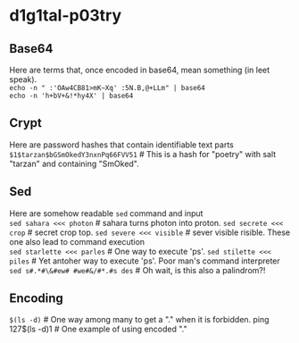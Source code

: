# d1g1tal-p03try

## Base64
Here are terms that, once encoded in base64, mean something (in leet speak).  
``echo -n " :'OAw4CB81>mK~Xq' :5N.B,@+LLm" | base64``  
``echo -n 'h+bV+&!*hy4X' | base64``  

## Crypt
Here are password hashes that contain identifiable text parts  
``$1$tarzan$bGSmOkedY3nxnPq66FVV51``    # This is a hash for "poetry" with salt "tarzan" and containing "SmOked".

## Sed
Here are somehow readable ``sed`` command and input  
``sed sahara <<< photon``               # sahara turns photon into proton.
``sed secrete <<< crop``                # secret crop top.
``sed severe <<< visible``              # sever visible risible.
These one also lead to command execution  
``sed starlette <<< parles``            # One way to execute 'ps'.
``sed stilette <<< piles``              # Yet antoher way to execute 'ps'.
Poor man's command interpreter
``sed s#.*#\&#ew# #we#&/#*.#s des``     # Oh wait, is this also a palindrom?!

## Encoding
``$(ls -d)``                            # One way among many to get a "." when it is forbidden.
ping 127$(ls -d)1                       # One example of using encoded "."
